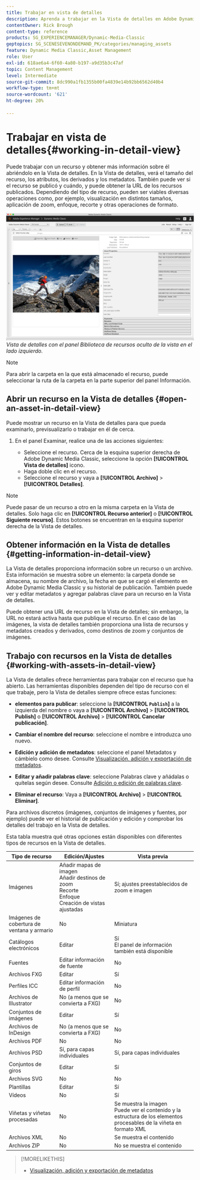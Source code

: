 ```yaml
---
title: Trabajar en vista de detalles
description: Aprenda a trabajar en la Vista de detalles en Adobe Dynamic Media Classic.
contentOwner: Rick Brough
content-type: reference
products: SG_EXPERIENCEMANAGER/Dynamic-Media-Classic
geptopics: SG_SCENESEVENONDEMAND_PK/categories/managing_assets
feature: Dynamic Media Classic,Asset Management
role: User
exl-id: 618ae6a4-6f60-4a80-b197-a9d35b3c47af
topic: Content Management
level: Intermediate
source-git-commit: 8dc990a1fb1355b00fa4839e14b92bb6562d40b4
workflow-type: tm+mt
source-wordcount: '621'
ht-degree: 20%

---
```


# Trabajar en vista de detalles{#working-in-detail-view}

Puede trabajar con un recurso y obtener más información sobre él abriéndolo en la Vista de detalles. En la Vista de detalles, verá el tamaño del recurso, los atributos, los derivados y los metadatos. También puede ver si el recurso se publicó y cuándo, y puede obtener la URL de los recursos publicados. Dependiendo del tipo de recurso, pueden ser viables diversas operaciones como, por ejemplo, visualización en distintos tamaños, aplicación de zoom, enfoque, recorte y otras operaciones de formato.

<!-- 

Comment Type: remark
Last Modified By: Rick Brough (rbrough@adobe.com)
Last Modified Date: 2018-06-14T13:52:46.623-0400

<p>as_detail_view_popup.png found in Downloads on local in folder "scene7-images"</p>

 -->

![Vista de detalles](/help/using/assets/image_0.img.png)
*Vista de detalles con el panel Biblioteca de recursos oculto de la vista en el lado izquierdo.*

>[!NOTE]
>
>Para abrir la carpeta en la que está almacenado el recurso, puede seleccionar la ruta de la carpeta en la parte superior del panel Información.

## Abrir un recurso en la Vista de detalles {#open-an-asset-in-detail-view}

Puede mostrar un recurso en la Vista de detalles para que pueda examinarlo, previsualizarlo o trabajar en él de cerca.

1. En el panel Examinar, realice una de las acciones siguientes:

   * Seleccione el recurso. Cerca de la esquina superior derecha de Adobe Dynamic Media Classic, seleccione la opción **[!UICONTROL Vista de detalles]** icono.
   * Haga doble clic en el recurso.
   * Seleccione el recurso y vaya a **[!UICONTROL Archivo]** > **[!UICONTROL Detalles]**.

>[!NOTE]
>
>Puede pasar de un recurso a otro en la misma carpeta en la Vista de detalles. Solo haga clic en **[!UICONTROL Recurso anterior]** o **[!UICONTROL Siguiente recurso]**. Estos botones se encuentran en la esquina superior derecha de la Vista de detalles.

## Obtener información en la Vista de detalles {#getting-information-in-detail-view}

La Vista de detalles proporciona información sobre un recurso o un archivo. Esta información se muestra sobre un elemento: la carpeta donde se almacena, su nombre de archivo, la fecha en que se cargó el elemento en Adobe Dynamic Media Classic y su historial de publicación. También puede ver y editar metadatos y agregar palabras clave para un recurso en la Vista de detalles.

Puede obtener una URL de recurso en la Vista de detalles; sin embargo, la URL no estará activa hasta que publique el recurso. En el caso de las imágenes, la vista de detalles también proporciona una lista de recursos y metadatos creados y derivados, como destinos de zoom y conjuntos de imágenes.

## Trabajo con recursos en la Vista de detalles {#working-with-assets-in-detail-view}

La Vista de detalles ofrece herramientas para trabajar con el recurso que ha abierto. Las herramientas disponibles dependen del tipo de recurso con el que trabaje, pero la Vista de detalles siempre ofrece estas funciones:

* **elementos para publicar**: seleccione la **[!UICONTROL `Publish`]** a la izquierda del nombre o vaya a **[!UICONTROL Archivo]** > **[!UICONTROL Publish]** o **[!UICONTROL Archivo]** > **[!UICONTROL Cancelar publicación]**.

* **Cambiar el nombre del recurso**: seleccione el nombre e introduzca uno nuevo.

* **Edición y adición de metadatos**: seleccione el panel Metadatos y cámbielo como desee. Consulte [Visualización, adición y exportación de metadatos](/help/using/viewing-adding-exporting-metadata.md).

* **Editar y añadir palabras clave**: seleccione Palabras clave y añádalas o quítelas según desee. Consulte [Adición o edición de palabras clave](/help/using/viewing-adding-exporting-metadata.md).

* **Eliminar el recurso**: Vaya a **[!UICONTROL Archivo]** > **[!UICONTROL Eliminar]**.

Para archivos discretos (imágenes, conjuntos de imágenes y fuentes, por ejemplo) puede ver el historial de publicación y edición y comprobar los detalles del trabajo en la Vista de detalles.

Esta tabla muestra qué otras opciones están disponibles con diferentes tipos de recursos en la Vista de detalles.

| Tipo de recurso | Edición/Ajustes | Vista previa |
| --- | --- | --- |
| Imágenes | Añadir mapas de imagen<br>Añadir destinos de zoom<br>Recorte<br>Enfoque<br>Creación de vistas ajustadas | Sí; ajustes preestablecidos de zoom e imagen |
| Imágenes de cobertura de ventana y armario | No | Miniatura |
| Catálogos electrónicos | Editar | Sí<br>El panel de información también está disponible |
| Fuentes | Editar información de fuente | No |
| Archivos FXG | Editar | Sí |
| Perfiles ICC | Editar información de perfil | No |
| Archivos de Illustrator | No (a menos que se convierta a FXG) | No |
| Conjuntos de imágenes | Editar | Sí |
| Archivos de InDesign | No (a menos que se convierta a FXG) | No |
| Archivos PDF | No | No |
| Archivos PSD | Sí, para capas individuales | Sí, para capas individuales |
| Conjuntos de giros | Editar | Sí |
| Archivos SVG | No | No |
| Plantillas | Editar | Sí |
| Vídeos | No | Sí |
| Viñetas y viñetas procesadas | No | Se muestra la imagen<br>Puede ver el contenido y la estructura de los elementos procesables de la viñeta en formato XML |
| Archivos XML | No | Se muestra el contenido |
| Archivos ZIP | No | No se muestra el contenido |

>[!MORELIKETHIS]
>
>* [Visualización, adición y exportación de metadatos](viewing-adding-exporting-metadata.md#viewing_adding_and_exporting_metadata)
